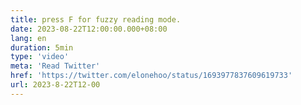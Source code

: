 ```yaml
---
title: press F for fuzzy reading mode.
date: 2023-08-22T12:00:00.000+08:00
lang: en
duration: 5min
type: 'video'
meta: 'Read Twitter'
href: 'https://twitter.com/elonehoo/status/1693977837609619733'
url: 2023-8-22T12-00
---
```


